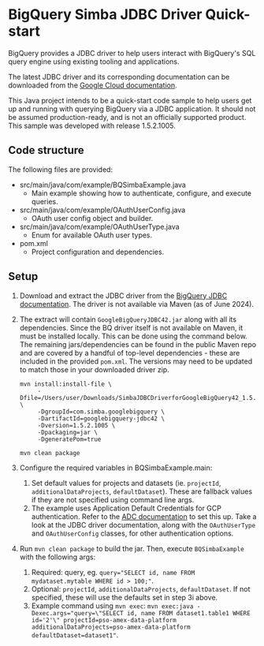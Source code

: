 # BigQuery Simba JDBC Driver Quick-start

BigQuery provides a JDBC driver to help users interact with BigQuery's SQL query engine using existing tooling and applications. 

The latest JDBC driver and its corresponding documentation can be downloaded from the [Google Cloud documentation](https://cloud.google.com/bigquery/docs/reference/odbc-jdbc-drivers).

This Java project intends to be a quick-start code sample to help users get up and running with querying BigQuery via a JDBC application. It should not be assumed production-ready, and is not an officially supported product. This sample was developed with release 1.5.2.1005.


## Code structure
The following files are provided:
* src/main/java/com/example/BQSimbaExample.java
  * Main example showing how to authenticate, configure, and execute queries.
* src/main/java/com/example/OAuthUserConfig.java
  * OAuth user config object and builder.
* src/main/java/com/example/OAuthUserType.java
  * Enum for available OAuth user types.
* pom.xml
  * Project configuration and dependencies.

## Setup
1. Download and extract the JDBC driver from the [BigQuery JDBC documentation](https://cloud.google.com/bigquery/docs/reference/odbc-jdbc-drivers#current_jdbc_driver). The driver is not available via Maven (as of June 2024).   

2. The extract will contain `GoogleBigQueryJDBC42.jar` along with all its dependencies. Since the BQ driver itself is not available on Maven, it must be installed locally. This can be done using the command below. The remaining jars/dependencies can be found in the public Maven repo and are covered by a handful of top-level dependencies - these are included in the provided `pom.xml`. The versions may need to be updated to match those in your downloaded driver zip.
    ```
    mvn install:install-file \
         -Dfile=/Users/user/Downloads/SimbaJDBCDriverforGoogleBigQuery42_1.5.2.1005/GoogleBigQueryJDBC42.jar \
         -DgroupId=com.simba.googlebigquery \
         -DartifactId=googlebigquery-jdbc42 \
         -Dversion=1.5.2.1005 \
         -Dpackaging=jar \
         -DgeneratePom=true
   
   mvn clean package
   ```

3. Configure the required variables in BQSimbaExample.main:
   1. Set default values for projects and datasets (ie. `projectId`, `additionalDataProjects`, `defaultDataset`). These are fallback values if they are not specified using command line args.
   2. The example uses Application Default Credentials for GCP authentication. Refer to the [ADC documentation](https://cloud.google.com/docs/authentication/provide-credentials-adc) to set this up. Take a look at the JDBC driver documentation, along with the `OAuthUserType` and `OAuthUserConfig` classes, for other authentication options.  

4. Run `mvn clean package` to build the jar. Then, execute `BQSimbaExample` with the following args:
   1. Required: query, eg. `query="SELECT id, name FROM mydataset.mytable WHERE id > 100;"`. 
   2. Optional: `projectId`, `additionalDataProjects`, `defaultDataset`. If not specified, these will use the defaults set in step 3i above.
   3. Example command using `mvn exec`:
   ```mvn exec:java -Dexec.args="query=\"SELECT id, name FROM dataset1.table1 WHERE id='2'\" projectId=pso-amex-data-platform additionalDataProjects=pso-amex-data-platform defaultDataset=dataset1"```.
